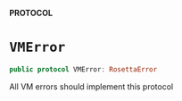 **PROTOCOL**

# `VMError`

```swift
public protocol VMError: RosettaError
```

All VM errors should implement this protocol
